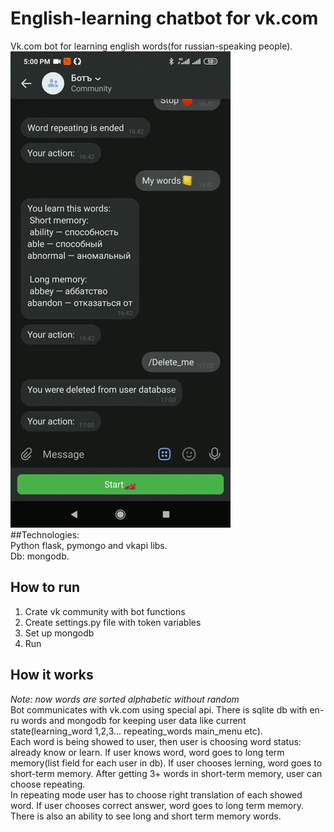 # English-learning chatbot for vk.com  
Vk.com bot for learning english words(for russian-speaking people).  
![How it works](https://github.com/Smehnov/vk-english-bot/blob/master/work_process.gif)  
##Technologies:  
Python flask, pymongo and vkapi libs.  
Db: mongodb.  
## How to run  
1. Crate vk community with bot functions  
2. Create settings.py file with token variables  
3. Set up mongodb  
4. Run   
## How it works  
*Note: now words are sorted alphabetic without random*  
Bot communicates with vk.com using special api. There is sqlite db with en-ru words and mongodb for keeping user data like current state(learning_word 1,2,3... repeating_words main_menu etc).  
Each word is being showed to user, then user is choosing word status: already know or learn. If user knows word, word goes to long term memory(list field for each user in db). If user chooses lerning, word goes to short-term memory. After getting 3+ words in short-term memory, user can choose repeating.  
In repeating mode user has to choose right translation of each showed word.  If user chooses correct answer, word goes to long term memory.  
There is also an ability to see long and short term memory words.
